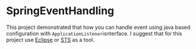 # SpringEventHandling
This project demonstrated that how you can handle event using java based configuration with `ApplicationListener`isnterface. I suggest that for this project use [Eclipse](https://www.eclipse.org/downloads/) or [STS](https://spring.io/tools) as a tool.